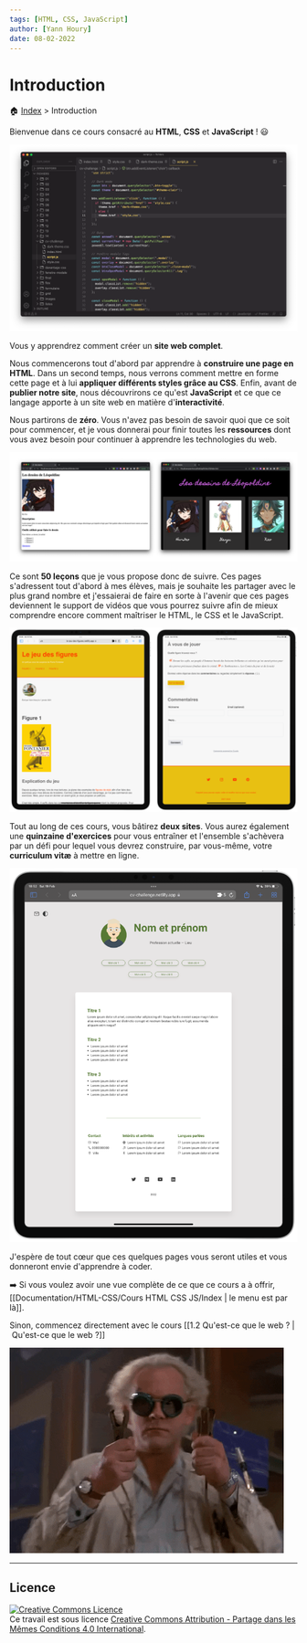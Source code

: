 ```yaml
---
tags: [HTML, CSS, JavaScript]
author: [Yann Houry]
date: 08-02-2022
---
```


# Introduction

🏠 [Index](https://github.com/YannHY/html-css-js/blob/main/index.md) > Introduction

Bienvenue dans ce cours consacré au **HTML**, **CSS** et **JavaScript** ! 😃 

![VS Code](https://github.com/YannHY/html-css-js/blob/main/Images/code.png)

Vous y apprendrez comment créer un **site web complet**.

Nous commencerons tout d'abord par apprendre à **construire une page en HTML**. Dans un second temps, nous verrons comment mettre en forme cette page et à lui **appliquer différents styles grâce au CSS**. Enfin, avant de **publier notre site**, nous découvrirons ce qu'est **JavaScript** et ce que ce langage apporte à un site web en matière d'**interactivité**.

Nous partirons de **zéro**. Vous n'avez pas besoin de savoir quoi que ce soit pour commencer, et je vous donnerai pour finir toutes les **ressources** dont vous avez besoin pour continuer à apprendre les technologies du web.

![](https://github.com/YannHY/html-css-js/blob/main/Images/site-complet.png)

Ce sont **50 leçons** que je vous propose donc de suivre. Ces pages s'adressent tout d'abord à mes élèves, mais je souhaite les partager avec le plus grand nombre et j'essaierai de faire en sorte à l'avenir que ces pages deviennent le support de vidéos que vous pourrez suivre afin de mieux comprendre encore comment maîtriser le HTML, le CSS et le JavaScript.

![](https://github.com/YannHY/html-css-js/blob/main/Images/jeu-des-figures.png)

Tout au long de ces cours, vous bâtirez **deux sites**. Vous aurez également une **quinzaine d'exercices** pour vous entraîner et l'ensemble s'achèvera par un défi pour lequel vous devrez construire, par vous-même, votre **curriculum vitæ** à mettre en ligne.

![](https://github.com/YannHY/html-css-js/blob/main/Images/challenge.png)

J'espère de tout cœur que ces quelques pages vous seront utiles et vous donneront envie d'apprendre à coder.

➡️ Si vous voulez avoir une vue complète de ce que ce cours a à offrir, [[Documentation/HTML-CSS/Cours HTML CSS JS/Index | le menu est par là]].

Sinon, commencez directement avec le cours [[1.2 Qu'est-ce que le web ? | Qu'est-ce que le web ?]]

![](https://github.com/YannHY/html-css-js/blob/main/Images/ready.gif)

<hr />

## Licence
<a rel="license" href="http://creativecommons.org/licenses/by-sa/4.0/"><img alt="Creative Commons Licence" style="border-width:0" src="https://i.creativecommons.org/l/by-sa/4.0/88x31.png" /></a><br />Ce travail est sous licence <a rel="license" href="http://creativecommons.org/licenses/by-sa/4.0/">Creative Commons Attribution - Partage dans les Mêmes Conditions 4.0 International</a>.
